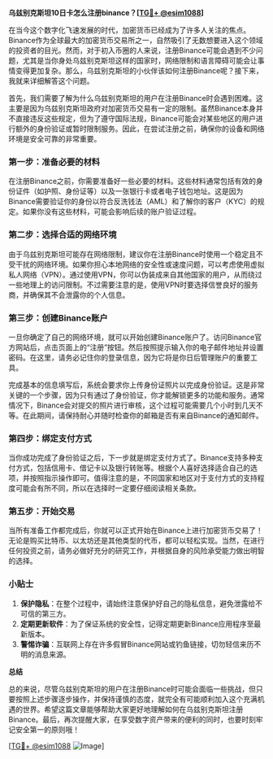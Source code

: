 **乌兹别克斯坦10日卡怎么注册binance？[[TG💪+ @esim1088](https://t.me/s/esim1088)]**

在当今这个数字化飞速发展的时代，加密货币已经成为了许多人关注的焦点。Binance作为全球最大的加密货币交易所之一，自然吸引了无数想要进入这个领域的投资者的目光。然而，对于初入币圈的人来说，注册Binance可能会遇到不少问题，尤其是当你身处乌兹别克斯坦这样的国家时，网络限制和语言障碍可能会让事情变得更加复杂。那么，乌兹别克斯坦的小伙伴该如何注册Binance呢？接下来，我就来详细解答这个问题。

首先，我们需要了解为什么乌兹别克斯坦的用户在注册Binance时会遇到困难。这主要是因为乌兹别克斯坦政府对加密货币交易有一定的限制。虽然Binance本身并不直接违反这些规定，但为了遵守国际法规，Binance可能会对某些地区的用户进行额外的身份验证或暂时限制服务。因此，在尝试注册之前，确保你的设备和网络环境是安全可靠的非常重要。

### 第一步：准备必要的材料

在注册Binance之前，你需要准备好一些必要的材料。这些材料通常包括有效的身份证件（如护照、身份证等）以及一张银行卡或者电子钱包地址。这是因为Binance需要验证你的身份以符合反洗钱法（AML）和了解你的客户（KYC）的规定。如果你没有这些材料，可能会影响后续的账户验证过程。

### 第二步：选择合适的网络环境

由于乌兹别克斯坦可能存在网络限制，建议你在注册Binance时使用一个稳定且不受干扰的网络环境。如果你担心本地网络的安全性或速度问题，可以考虑使用虚拟私人网络（VPN）。通过使用VPN，你可以伪装成来自其他国家的用户，从而绕过一些地理上的访问限制。不过需要注意的是，使用VPN时要选择信誉良好的服务商，并确保其不会泄露你的个人信息。

### 第三步：创建Binance账户

一旦你确定了自己的网络环境，就可以开始创建Binance账户了。访问Binance官方网站后，点击页面上的“注册”按钮。然后按照提示输入你的电子邮件地址并设置密码。在这里，请务必记住你的登录信息，因为它将是你日后管理账户的重要工具。

完成基本的信息填写后，系统会要求你上传身份证照片以完成身份验证。这是非常关键的一个步骤，因为只有通过了身份验证，你才能解锁更多的功能和服务。通常情况下，Binance会对提交的照片进行审核，这个过程可能需要几个小时到几天不等。在此期间，请保持耐心并随时检查你的邮箱是否有来自Binance的通知邮件。

### 第四步：绑定支付方式

当你成功完成了身份验证之后，下一步就是绑定支付方式了。Binance支持多种支付方式，包括信用卡、借记卡以及银行转账等。根据个人喜好选择适合自己的选项，并按照指示操作即可。值得注意的是，不同国家和地区对于支付方式的支持程度可能会有所不同，所以在选择时一定要仔细阅读相关条款。

### 第五步：开始交易

当所有准备工作都完成后，你就可以正式开始在Binance上进行加密货币交易了！无论是购买比特币、以太坊还是其他类型的代币，都可以轻松实现。当然，在进行任何投资之前，请务必做好充分的研究工作，并根据自身的风险承受能力做出明智的选择。

### 小贴士

1. **保护隐私**：在整个过程中，请始终注意保护好自己的隐私信息，避免泄露给不可信的第三方。
2. **定期更新软件**：为了保证系统的安全性，记得定期更新Binance应用程序至最新版本。
3. **警惕诈骗**：互联网上存在许多假冒Binance网站或钓鱼链接，切勿轻信来历不明的消息来源。

**总结**

总的来说，尽管乌兹别克斯坦的用户在注册Binance时可能会面临一些挑战，但只要按照上述步骤逐步操作，并保持谨慎的态度，就完全有可能顺利加入这个充满机遇的世界。希望这篇文章能够帮助大家更好地理解如何在乌兹别克斯坦注册Binance。最后，再次提醒大家，在享受数字资产带来的便利的同时，也要时刻牢记安全第一的原则哦！

[[TG💪+ @esim1088](https://t.me/s/esim1088) ![Image](https://i.postimg.cc/4NQfJmqS/Snipaste-2025-05-13-00-14-12.png)]